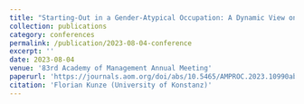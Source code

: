 ```yaml
---
title: "Starting-Out in a Gender-Atypical Occupation: A Dynamic View on Male and Female Token’s Experiences"
collection: publications
category: conferences
permalink: /publication/2023-08-04-conference
excerpt: ''
date: 2023-08-04
venue: '83rd Academy of Management Annual Meeting'
paperurl: 'https://journals.aom.org/doi/abs/10.5465/AMPROC.2023.10990abstract'
citation: 'Florian Kunze (University of Konstanz)'
---
```

